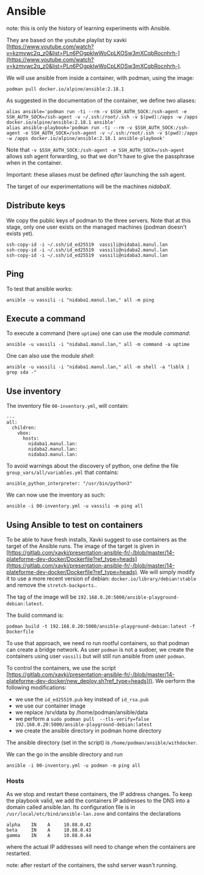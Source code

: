 # Ansible

note: this is only the history of learning experiments with Ansible.

They are based on the youtube playlist by xavki [https://www.youtube.com/watch?v=kzmvwc2q_z0&list=PLn6POgpklwWoCpLKOSw3mXCqbRocnhrh-](https://www.youtube.com/watch?v=kzmvwc2q_z0&list=PLn6POgpklwWoCpLKOSw3mXCqbRocnhrh-).


We will use ansible from inside a container, with podman, using the image:

    podman pull docker.io/alpine/ansible:2.18.1

As suggested in the documentation of the container, we define two aliases:

    alias ansible='podman run -ti --rm -v $SSH_AUTH_SOCK:/ssh-agent -e SSH_AUTH_SOCK=/ssh-agent -v ~/.ssh:/root/.ssh -v $(pwd):/apps -w /apps docker.io/alpine/ansible:2.18.1 ansible'
    alias ansible-playbook='podman run -ti --rm -v $SSH_AUTH_SOCK:/ssh-agent -e SSH_AUTH_SOCK=/ssh-agent -v ~/.ssh:/root/.ssh -v $(pwd):/apps -w /apps docker.io/alpine/ansible:2.18.1 ansible-playbook'
    
Note that `-v $SSH_AUTH_SOCK:/ssh-agent -e SSH_AUTH_SOCK=/ssh-agent` allows ssh agent forwarding, so that we don"t have to give the passphrase when in the container.

Important: these aliases must be defined *after* launching the ssh agent.

The target of our experimentations will be the machines *nidabaX*.

## Distribute keys

We copy the public keys of podman to the three servers. Note that at this stage, only one user exists on the managed machines (podman doesn't exists yet).

    ssh-copy-id -i ~/.ssh/id_ed25519  vassili@nidaba1.manul.lan
    ssh-copy-id -i ~/.ssh/id_ed25519  vassili@nidaba2.manul.lan
    ssh-copy-id -i ~/.ssh/id_ed25519  vassili@nidaba3.manul.lan

## Ping

To test that ansible works:

    ansible -u vassili -i "nidaba1.manul.lan," all -m ping
    
## Execute a command

To execute a command (here `uptime`) one can use the module *command*:

    ansible -u vassili -i "nidaba1.manul.lan," all -m command -a uptime

One can also use the module *shell*:

    ansible -u vassili -i "nidaba1.manul.lan," all -m shell -a "lsblk | grep sda -"

## Use inventory

The inventory file `00-inventory.yml`, will contain:

    ---
    all:
      children:
        vbox:
          hosts:
            nidaba1.manul.lan:
            nidaba2.manul.lan:
            nidaba3.manul.lan:

To avoid warnings about the discovery of python, one define the file `group_vars/all/variables.yml` that contains:

    ansible_python_interpreter: "/usr/bin/python3"

We can now use the inventory as such:

    ansible -i 00-inventory.yml -u vassili -m ping all


## Using Ansible to test on containers

To be able to have fresh installs, Xavki suggest to use containers as the target of the Ansible runs. The image of the target is
given in [https://gitlab.com/xavki/presentation-ansible-fr/-/blob/master/14-plateforme-dev-docker/Dockerfile?ref_type=heads](https://gitlab.com/xavki/presentation-ansible-fr/-/blob/master/14-plateforme-dev-docker/Dockerfile?ref_type=heads). We will simply modify it to use a more recent version of debian: `docker.io/library/debian!stable` and remove the `stretch-backports`..

The tag of the image will be `192.168.0.20:5000/ansible-playground-debian:latest`.

The build command is:

    podman build -t 192.168.0.20:5000/ansible-playground-debian:latest -f Dockerfile

To use that approach, we need ro run rootful containers, so that podman can create a bridge network.
As user `podman` is not a sudoer, we create the containers using user `vassili` but will still run ansible from user `podman`.

To control the containers, we use the script [https://gitlab.com/xavki/presentation-ansible-fr/-/blob/master/14-plateforme-dev-docker/new_deploy.sh?ref_type=heads](). We oerform the following modifications:

* we use the `id_ed25519.pub` key instead of `id_rsa.pub`
* we use our container image
* we replace /srv/data by /home/podman/ansible/data
* we perform a `sudo podman pull  --tls-verify=false 192.168.0.20:5000/ansible-playground-debian:latest`
* we create the ansible directory in podman home directory

The ansible directory (set in the script) is `/home/podman/ansible/withdocker`.

We can the go in the ansible directory and run

    ansible -i 00-inventory.yml -u podman -m ping all
    
### Hosts

As we stop and restart these containers, the IP address changes. To keep the playbook valid, we add the containers IP addresses
to the DNS into a domain called ansible.lan.
Its configuration file is in `/usr/local/etc/bind/ansible-lan.zone` and contains the declarations

    alpha    IN    A     10.88.0.42
    beta     IN    A     10.88.0.43
    gamma    IN    A     10.88.0.44

where the actual IP addresses will need to change when the containers are restarted.

note: after restart of the containers, the sshd server wasn't running.

